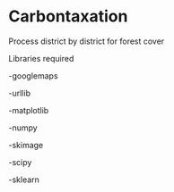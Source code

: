 # Carbontaxation

Process district by district for forest cover

Libraries required 

  -googlemaps
  
  -urllib
  
  -matplotlib
  
  -numpy
  
  -skimage
  
  -scipy
  
  -sklearn
